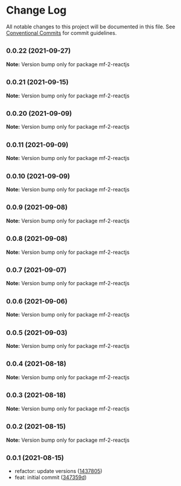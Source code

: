 # Change Log

All notable changes to this project will be documented in this file.
See [Conventional Commits](https://conventionalcommits.org) for commit guidelines.

## <small>0.0.22 (2021-09-27)</small>

**Note:** Version bump only for package mf-2-reactjs





## <small>0.0.21 (2021-09-15)</small>

**Note:** Version bump only for package mf-2-reactjs





## <small>0.0.20 (2021-09-09)</small>

**Note:** Version bump only for package mf-2-reactjs





## <small>0.0.11 (2021-09-09)</small>

**Note:** Version bump only for package mf-2-reactjs





## <small>0.0.10 (2021-09-09)</small>

**Note:** Version bump only for package mf-2-reactjs





## <small>0.0.9 (2021-09-08)</small>

**Note:** Version bump only for package mf-2-reactjs





## <small>0.0.8 (2021-09-08)</small>

**Note:** Version bump only for package mf-2-reactjs





## <small>0.0.7 (2021-09-07)</small>

**Note:** Version bump only for package mf-2-reactjs





## <small>0.0.6 (2021-09-06)</small>

**Note:** Version bump only for package mf-2-reactjs





## <small>0.0.5 (2021-09-03)</small>

**Note:** Version bump only for package mf-2-reactjs





## <small>0.0.4 (2021-08-18)</small>

**Note:** Version bump only for package mf-2-reactjs





## <small>0.0.3 (2021-08-18)</small>

**Note:** Version bump only for package mf-2-reactjs





## <small>0.0.2 (2021-08-15)</small>

**Note:** Version bump only for package mf-2-reactjs





## <small>0.0.1 (2021-08-15)</small>

* refactor: update versions ([1437805](https://github.com/gmahechas/erp/commit/1437805))
* feat: initial commit ([347359d](https://github.com/gmahechas/erp/commit/347359d))
